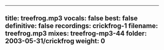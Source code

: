 
---
title: treefrog.mp3
vocals: false
best: false
definitive: false
recordings: crickfrog-1
filename: treefrog.mp3
mixes: treefrog-mp3-44
folder: 2003-05-31/crickfrog
weight: 0
---
